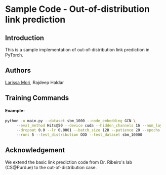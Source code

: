 # Sample Code - Out-of-distribution link prediction

## Introduction

This is a sample implementation of out-of-distribution link prediction in PyTorch.

## Authors
[Larissa Mori](https://web.ics.purdue.edu/~lkawanom), Rajdeep Haldar

## Training Commands

#### Example:

```bash
python -u main.py --dataset sbm_1000 --node_embedding GCN \
     --eval_method Hits@50 --device cuda --hidden_channels 16 --num_layers 3 \
     --dropout 0.0 --lr 0.0001 --batch_size 128 --patience 20 --epochs 200 \
     --runs 5 --test_distribution OOD --test_dataset sbm_10000
```

## Acknowledgement
We extend the basic link prediction code from Dr. Ribeiro's lab (CS@Purdue) to the out-of-distribution case.
